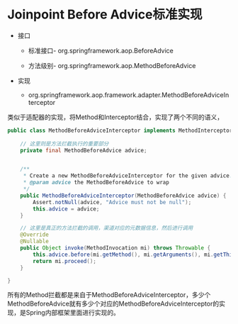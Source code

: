 # Joinpoint Before Advice标准实现

- 接口

  - 标准接口- org.springframework.aop.BeforeAdvice

  - 方法级别- org.springframework.aop.MethodBeforeAdvice

- 实现
  - org.springframework.aop.framework.adapter.MethodBeforeAdviceInterceptor

类似于适配器的实现，将Method和Interceptor结合，实现了两个不同的语义，

```java
public class MethodBeforeAdviceInterceptor implements MethodInterceptor, BeforeAdvice, Serializable {
	
    // 这里则是方法拦截执行的重要部分
	private final MethodBeforeAdvice advice;


	/**
	 * Create a new MethodBeforeAdviceInterceptor for the given advice.
	 * @param advice the MethodBeforeAdvice to wrap
	 */
	public MethodBeforeAdviceInterceptor(MethodBeforeAdvice advice) {
		Assert.notNull(advice, "Advice must not be null");
		this.advice = advice;
	}

	// 这里是真正的方法拦截的调用，渠道对应的元数据信息，然后进行调用
	@Override
	@Nullable
	public Object invoke(MethodInvocation mi) throws Throwable {
		this.advice.before(mi.getMethod(), mi.getArguments(), mi.getThis());
		return mi.proceed();
	}

}
```

所有的Method拦截都是来自于MethodBeforeAdviceInterceptor，多少个MethodBeforeAdvice就有多少个对应的MethodBeforeAdviceInterceptor的实现，是Spring内部框架里面进行实现的。

